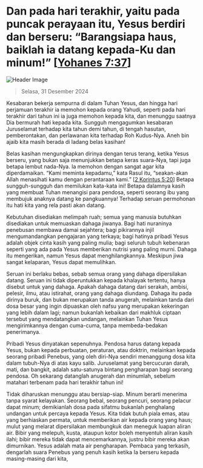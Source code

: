 
# Dan pada hari terakhir, yaitu pada puncak perayaan itu, Yesus berdiri dan berseru: “Barangsiapa haus, baiklah ia datang kepada-Ku dan minum!” [[Yohanes 7:37](http://alkitab.sabda.org/?Yohanes%207:37)]

![Header Image](https://alkitab.app/slice/sunrise.jpg)

> Selasa, 31 Desember 2024

Kesabaran bekerja sempurna di dalam Tuhan Yesus, dan hingga hari perjamuan terakhir ia memohon kepada orang Yahudi, seperti pada hari terakhir dari tahun ini ia juga memohon kepada kita, dan menunggu saatnya Dia bermurah hati kepada kita. Sungguh mengagumkan kesabaran Juruselamat terhadap kita tahun demi tahun, di tengah hasutan, pemberontakan, dan perlawanan kita terhadap Roh Kudus-Nya. Aneh bin ajaib kita masih berada di ladang belas kasihan!

Belas kasihan mengungkapkan dirinya dengan terus terang, ketika Yesus berseru, yang bukan saja menunjukkan betapa keras suara-Nya, tapi juga betapa lembut nada-Nya. Ia memohon dengan sangat agar kita diperdamaikan. “Kami meminta kepadamu,” kata Rasul itu, “seakan-akan Allah menasihati kamu dengan perantaraan kami.” [[2 Korintus 5:20](http://alkitab.sabda.org/?2%20Korintus%205:20)] Betapa sungguh-sungguh dan memilukan kata-kata ini! Betapa dalamnya kasih yang membuat Tuhan menangisi para pendosa, seperti seorang ibu yang membujuk anaknya datang ke pangkuannya! Terhadap seruan permohonan itu hati kita yang rela pasti akan datang.

Kebutuhan disediakan melimpah ruah; semua yang manusia butuhkan disediakan untuk memuaskan dahaga jiwanya. Bagi hati nuraninya penebusan membawa damai sejahtera; bagi pikirannya injil mengumandangkan pengajaran yang terkaya; bagi hatinya pribadi Yesus adalah objek cinta kasih yang paling mulia; bagi seluruh tubuh kebenaran seperti yang ada pada Yesus memberikan nutrisi yang paling murni. Dahaga itu mengerikan, namun Yesus dapat menghilangkannya. Meskipun jiwa sangat kelaparan, Yesus dapat memulihkan.

Seruan ini berlaku bebas, sebab semua orang yang dahaga dipersilakan datang. Seruan ini tidak diperuntukkan kepada khalayak tertentu, hanya disebut untuk yang dahaga. Apakah dahaga datang dari serakah, ambisi, pelesir, ilmu, atau istirahat, orang yang dahaga diundang. Dahaga itu pada dirinya buruk, dan bukan merupakan tanda anugerah, melainkan tanda dari dosa besar yang ingin dipuaskan oleh nafsu yang merupakan kekeringan yang lebih dalam lagi; namun bukanlah kebaikan dari makhluk ciptaan tersebut yang mendatangkan undangan, melainkan Tuhan Yesus mengirimkannya dengan cuma-cuma, tanpa membeda-bedakan penerimanya.

Pribadi Yesus dinyatakan sepenuhnya. Pendosa harus datang kepada Yesus, bukan kepada perbuatan, peraturan, atau doktrin, melainkan kepada seorang pribadi Penebus, yang oleh diri-Nya sendiri menanggung dosa kita dalam tubuh-Nya di atas kayu salib. Juruselamat yang bercucuran darah, mati, dan bangkit, adalah satu-satunya bintang pengharapan bagi seorang pendosa. Oh sekarang datanglah anugerah dan minumlah, sebelum matahari terbenam pada hari terakhir tahun ini!

Tidak diharuskan menunggu atau bersiap-siap. Minum berarti menerima tanpa syarat kelayakan. Seorang bebal, seorang pencuri, seorang pelacur dapat minum; demikianlah dosa pada sifatmu bukanlah penghalang undangan untuk percaya kepada Yesus. Kita tidak butuh piala emas, atau yang berhiaskan permata, untuk memberikan air kepada orang yang haus; mulut yang melarat dipersilakan membungkuk dan meneguk luapan aliran air. Bibir yang melepuh, kusta, ataupun kotor boleh menyentuh aliran kasih ilahi; bibir mereka tidak dapat mencemarkannya, justru bibir mereka akan dimurnikan. Yesus adalah mata air pengharapan. Pembaca yang terkasih, dengarlah suara Penebus yang penuh kasih ketika Ia berseru kepada masing-masing dari kita,
    